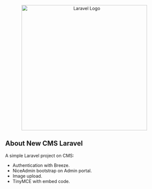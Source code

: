 <p align="center"><a href="https://laravel.com" target="_blank"><img src="https://raw.githubusercontent.com/laravel/art/master/logo-lockup/5%20SVG/2%20CMYK/1%20Full%20Color/laravel-logolockup-cmyk-red.svg" width="400" alt="Laravel Logo"></a></p>



## About New CMS Laravel

A simple Laravel project on CMS:

- Authentication with Breeze.
- NiceAdmin bootstrap on Admin portal.
- Image upload.
- TinyMCE with embed code.

